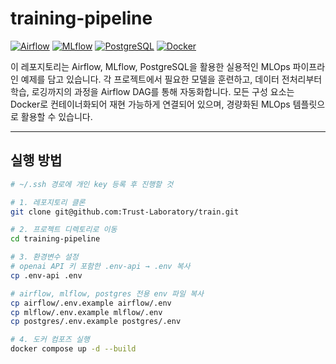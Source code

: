 # training-pipeline
[![Airflow](https://img.shields.io/badge/Airflow-2.x-blue?logo=apache-airflow)](https://airflow.apache.org/)
[![MLflow](https://img.shields.io/badge/MLflow-2.x-lightgrey?logo=mlflow)](https://mlflow.org/)
[![PostgreSQL](https://img.shields.io/badge/PostgreSQL-15-blue?logo=postgresql)](https://www.postgresql.org/)
[![Docker](https://img.shields.io/badge/Docker-Containerized-blue?logo=docker)](https://www.docker.com/)

이 레포지토리는 Airflow, MLflow, PostgreSQL을 활용한 실용적인 MLOps 파이프라인 예제를 담고 있습니다. 각 프로젝트에서 필요한 모델을 훈련하고, 데이터 전처리부터 학습, 로깅까지의 과정을 Airflow DAG를 통해 자동화합니다. 모든 구성 요소는 Docker로 컨테이너화되어 재현 가능하게 연결되어 있으며, 경량화된 MLOps 템플릿으로 활용할 수 있습니다.

---

## 실행 방법

```bash
# ~/.ssh 경로에 개인 key 등록 후 진행할 것

# 1. 레포지토리 클론
git clone git@github.com:Trust-Laboratory/train.git

# 2. 프로젝트 디렉토리로 이동
cd training-pipeline

# 3. 환경변수 설정
# openai API 키 포함한 .env-api → .env 복사
cp .env-api .env

# airflow, mlflow, postgres 전용 env 파일 복사
cp airflow/.env.example airflow/.env
cp mlflow/.env.example mlflow/.env
cp postgres/.env.example postgres/.env

# 4. 도커 컴포즈 실행
docker compose up -d --build
```